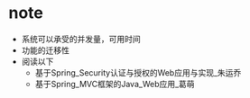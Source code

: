 # note

- 系统可以承受的并发量，可用时间
- 功能的迁移性
- 阅读以下
  - 基于Spring_Security认证与授权的Web应用与实现_朱运乔
  - 基于Spring_MVC框架的Java_Web应用_葛萌